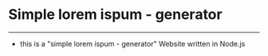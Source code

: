 # Simple lorem ispum - generator
---------------------------------

- this is a "simple lorem ispum - generator" Website written in Node.js